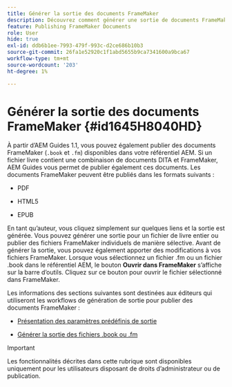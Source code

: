 ```yaml
---
title: Générer la sortie des documents FrameMaker
description: Découvrez comment générer une sortie de documents FrameMaker dans les guides AEM pour les publier au format PDF, HTML5 et EPUB.
feature: Publishing FrameMaker Documents
role: User
hide: true
exl-id: ddb6b1ee-7993-479f-993c-d2ce686b10b3
source-git-commit: 26fa1e52920c1f1abd5655b9ca7341600a9bca67
workflow-type: tm+mt
source-wordcount: '203'
ht-degree: 1%

---
```


# Générer la sortie des documents FrameMaker {#id1645H8040HD}

À partir d’AEM Guides 1.1, vous pouvez également publier des documents FrameMaker \(`.book` et `.fm`\) disponibles dans votre référentiel AEM. Si un fichier livre contient une combinaison de documents DITA et FrameMaker, AEM Guides vous permet de publier également ces documents. Les documents FrameMaker peuvent être publiés dans les formats suivants :

- PDF

- HTML5

- EPUB


En tant qu’auteur, vous cliquez simplement sur quelques liens et la sortie est générée. Vous pouvez générer une sortie pour un fichier de livre entier ou publier des fichiers FrameMaker individuels de manière sélective. Avant de générer la sortie, vous pouvez également apporter des modifications à vos fichiers FrameMaker. Lorsque vous sélectionnez un fichier .fm ou un fichier .book dans le référentiel AEM, le bouton **Ouvrir dans FrameMaker** s’affiche sur la barre d’outils. Cliquez sur ce bouton pour ouvrir le fichier sélectionné dans FrameMaker.

Les informations des sections suivantes sont destinées aux éditeurs qui utiliseront les workflows de génération de sortie pour publier des documents FrameMaker :

- [Présentation des paramètres prédéfinis de sortie](fm-output-understand-presets.md#)

- [Générer la sortie des fichiers .book ou .fm](fm-output-generate.md#)

>[!IMPORTANT]
>
> Les fonctionnalités décrites dans cette rubrique sont disponibles uniquement pour les utilisateurs disposant de droits d’administrateur ou de publication.
